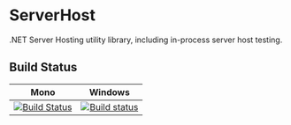 # ServerHost

.NET Server Hosting utility library, including in-process server host testing.

## Build Status

Mono | Windows
---- | -------
[![Build Status](https://travis-ci.org/jthelin/ServerHost.svg?branch=master)](https://travis-ci.org/jthelin/ServerHost) | [![Build status](https://ci.appveyor.com/api/projects/status/2y41gnrcl5nqldw6/branch/master?svg=true)](https://ci.appveyor.com/project/jthelin/serverhost/branch/master)

